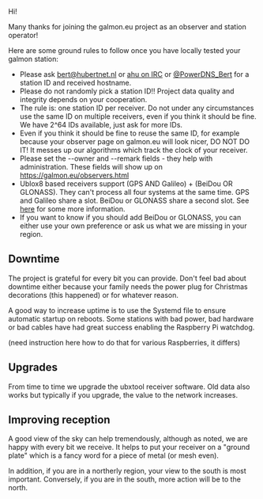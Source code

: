 Hi!

Many thanks for joining the galmon.eu project as an observer and station operator! 

Here are some ground rules to follow once you have locally tested your galmon station:

 * Please ask bert@hubertnet.nl or [ahu on
   IRC](https://webchat.oftc.net/?channels=galileo) or
   [@PowerDNS_Bert](https://twitter.com/PowerDNS_Bert) for a station ID and received 
   hostname.
 * Please do not randomly pick a station ID!! Project data quality and integrity
   depends on your cooperation.
 * The rule is: one station ID per receiver. Do not under any circumstances
   use the same ID on multiple receivers, even if you think it should be
   fine. We have 2^64 IDs available, just ask for more IDs.
 * Even if you think it should be fine to reuse the same ID, for example
   because your observer page on galmon.eu will look nicer, DO NOT DO IT!
   It messes up our algorithms which track the clock of your receiver.
 * Please set the --owner and --remark fields - they help with administration.
   These fields will show up on https://galmon.eu/observers.html
 * Ublox8 based receivers support (GPS AND Galileo) + (BeiDou OR GLONASS). They can't
   process all four systems at the same time. GPS and Galileo share a slot. BeiDou or GLONASS
   share a second slot. See 
   [here](https://www.geospatialworld.net/blogs/gnss-frequency-bands-for-constellations/)
   for some more information.
 * If you want to know if you should add BeiDou or GLONASS, you can either use your own
   preference or ask us what we are missing in your region.

Downtime
--------
The project is grateful for every bit you can provide. Don't feel bad about
downtime either because your family needs the power plug for Christmas
decorations (this happened) or for whatever reason. 

A good way to increase uptime is to use the Systemd file to ensure automatic
startup on reboots. Some stations with bad power, bad hardware or bad cables
have had great success enabling the Raspberry Pi watchdog.

(need instruction here how to do that for various Raspberries, it differs)

Upgrades
--------
From time to time we upgrade the ubxtool receiver software. Old data also
works but typically if you upgrade, the value to the network increases.

Improving reception
-------------------
A good view of the sky can help tremendously, although as noted, we are
happy with every bit we receive. It helps to put your receiver on a "ground
plate" which is a fancy word for a piece of metal (or mesh even). 

In addition, if you are in a northerly region, your view to the south is
most important. Conversely, if you are in the south, more action will be to
the north.
